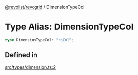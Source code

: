 [@revolist/revogrid](README.md) / DimensionTypeCol

# Type Alias: DimensionTypeCol

```ts
type DimensionTypeCol: "rgCol";
```

## Defined in

[src/types/dimension.ts:2](https://github.com/revolist/revogrid/blob/08de4537b2052abd86ff4eb5461780401e3c4fcb/src/types/dimension.ts#L2)

